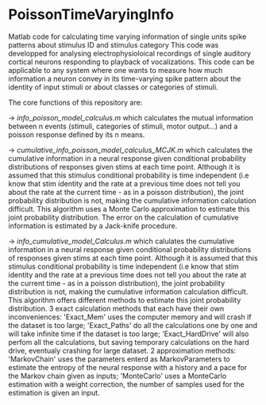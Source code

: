 # PoissonTimeVaryingInfo
Matlab code for calculating time varying information of single units spike patterns about stimulus ID and stimulus category
This code was developped for analysing electrophysioloical recordings of single auditory cortical neurons responding to playback
of vocalizations. This code can be applicable to any system where one wants to measure how much information a neuron convey in
its time-varying spike pattern about the identity of input stimuli or about classes or categories of stimuli.

The core functions of this repository are:

-> *info_poisson_model_calculus.m* which calculates the mutual information between n events (stimuli, categories of stimuli, motor output...)
and a poisson response defined by its n means.

-> *cumulative_info_poisson_model_calculus_MCJK.m* which calculates the cumulative information in a neural response given
conditional probability distributions of responses given stims at each time point. Although it is assumed that this stimulus
conditional probability is time independent (i.e know that stim identity and the rate at a previous time does not tell you 
about the rate at the current time - as in a poisson distribution), the joint probability distribution is not, making the
cumulative information calculation difficult. This algorithm uses a Monte Carlo approximation to estimate this joint probability
distribution. The error on the calculation of cumulative information is estimated by a Jack-knife procedure.

-> *info_cumulative_model_Calculus.m* which calulates the cumulative information in a neural response given
conditional probability distributions of responses given stims at each time point. Although it is assumed that this stimulus
conditional probability is time independent (i.e know that stim identity and the rate at a previous time does not tell you 
about the rate at the current time - as in a poisson distribution), the joint probability distribution is not, making the
cumulative information calculation difficult. This algorithm offers different methods to estimate this joint probability
distribution.
3 exact calculation methods that each have their own inconveniences: 'Exact_Mem' uses the computer memory and will crash
if the dataset is too large; 'Exact_Paths' do all the calculations one by one and will take infinite time if the dataset
is too large; 'Exact_HardDrive' will also perfom all the calculations, but saving temporary calculations on the hard drive,
eventualy crashing for large dataset.
2 approximation methods: 'MarkovChain' uses the parameters enterd as MarkovParameters to estimate the entropy of the neural
response with a history and a pace for the Markov chain given as inputs; 'MonteCarlo' uses a MonteCarlo estimation with a
weight correction, the number of samples used for the estimation is given an input.
